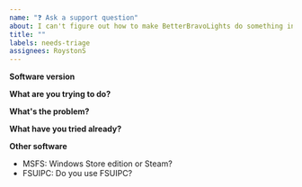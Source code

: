 ```yaml
---
name: "❓ Ask a support question"
about: I can't figure out how to make BetterBravoLights do something in particular.
title: ""
labels: needs-triage
assignees: RoystonS
---
```


<!--
* Please fill out this template with all the relevant information so we can
  help you out. We appreciate your questions as we can use them to improve the software and documentation!
-->

**Software version**

<!-- Please indicate which version of BetterBravoLights you have.
If you don't have the latest version, it's worth giving that a try. -->

**What are you trying to do?**

<!-- Indicate what you're trying to achieve -->

**What's the problem?**

<!-- What is (or isn't) happening as you'd expect? -->

**What have you tried already?**

<!-- It'll save us some effort if you tell us the alternatives you've already tried -->

**Other software**

<!-- If appropriate to your question, let us know which of these you have installed -->

- MSFS: Windows Store edition or Steam?
- FSUIPC: Do you use FSUIPC?
